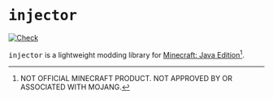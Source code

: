 # <samp>injector</samp>

[![Check](https://github.com/mcenv/injector/actions/workflows/check.yml/badge.svg)](https://github.com/mcenv/injector/actions/workflows/check.yml)

<samp>injector</samp> is a lightweight modding library for [Minecraft: Java Edition](https://www.minecraft.net/about-minecraft)[^1].

[^1]: NOT OFFICIAL MINECRAFT PRODUCT. NOT APPROVED BY OR ASSOCIATED WITH MOJANG.
